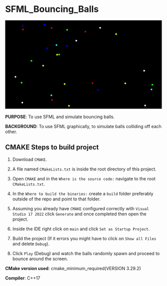 # SFML_Bouncing_Balls

![Random King](https://github.com/Loksta8/SFML_Bouncing_Balls/blob/main/SFMLRandomBallsBouncing2024-12-1809-41-25-ezgif.com-optimize.gif?raw=true)

**PURPOSE**:
To use SFML and simulate bouncing balls.


**BACKGROUND**:
To use SFML graphically, to simulate balls colliding off each other.

## CMAKE Steps to build project

1. Download `CMAKE`.

2. A file named `CMakeLists.txt` is inside the root directory of this project.

3. Open `CMAKE` and in the `Where is the source code:` navigate to the root `CMakeLists.txt`.

4. In the `Where to build the binaries:` create a `build` folder preferably outside of the repo and point to that folder.

5. Assuming you already have `CMAKE` configured correctly with `Visual Studio 17 2022` click `Generate` and once completed then open the project.

6. Inside the IDE right click on `main` and click `Set as Startup Project`.

7. Build the project (If it errors you might have to click on `Show all Files` and delete `Debug`).

8. Click `Play` (Debug) and watch the balls randomly spawn and proceed to bounce around the screen.


**CMake version used**: 
cmake_minimum_required(VERSION 3.29.2)

**Compiler**: 
C++17